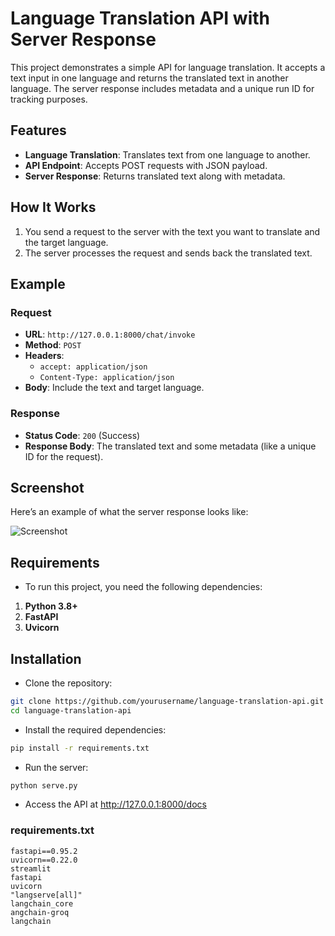 # Language Translation API with Server Response

This project demonstrates a simple API for language translation. It accepts a text input in one language and returns the translated text in another language. The server response includes metadata and a unique run ID for tracking purposes.

## Features

- **Language Translation**: Translates text from one language to another.
- **API Endpoint**: Accepts POST requests with JSON payload.
- **Server Response**: Returns translated text along with metadata.

## How It Works

1. You send a request to the server with the text you want to translate and the target language.
2. The server processes the request and sends back the translated text.

## Example

### Request

- **URL**: `http://127.0.0.1:8000/chat/invoke`
- **Method**: `POST`
- **Headers**:
  - `accept: application/json`
  - `Content-Type: application/json`
- **Body**: Include the text and target language.

### Response

- **Status Code**: `200` (Success)
- **Response Body**: The translated text and some metadata (like a unique ID for the request).

## Screenshot

Here’s an example of what the server response looks like:

![Screenshot](Screenshot_2025-03-08_at_6.54.38_PM.png)

## Requirements
  - To run this project, you need the following dependencies:
1. **Python 3.8+**
2. **FastAPI**
3. **Uvicorn**

## Installation
  - Clone the repository:
```bash
git clone https://github.com/yourusername/language-translation-api.git
cd language-translation-api
```
 - Install the required dependencies:
```bash
pip install -r requirements.txt
```
 - Run the server:
```bash
python serve.py
```
 - Access the API at 
http://127.0.0.1:8000/docs

### requirements.txt

```plaintext
fastapi==0.95.2
uvicorn==0.22.0
streamlit
fastapi
uvicorn
"langserve[all]"
langchain_core
angchain-groq
langchain
